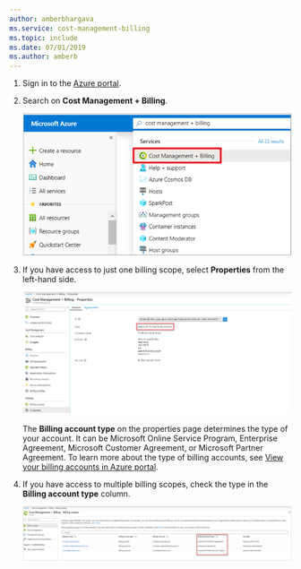 ```yaml
---
author: amberbhargava
ms.service: cost-management-billing
ms.topic: include
ms.date: 07/01/2019
ms.author: amberb
---
```

  
1. Sign in to the [Azure portal](https://portal.azure.com).
 
2. Search on **Cost Management + Billing**.
 
   ![Screenshot that shows Azure portal search](./media/billing-check-account-type/billing-search-cost-management-billing.png)    
 
3. If you have access to just one billing scope, select **Properties** from the left-hand side.
 
    ![Screenshot that shows microsoft customer agreement in properties page](./media/billing-check-account-type/billing-mca-property.png)
    
    The **Billing account type** on the properties page determines the type of your account. It can be Microsoft Online Service Program, Enterprise Agreement, Microsoft Customer Agreement, or Microsoft Partner Agreement. To learn more about the type of billing accounts, see [View your billing accounts in Azure portal](../articles/cost-management-billing/manage/view-all-accounts.md).  
 
4. If you have access to multiple billing scopes, check the type in the **Billing account type** column.
 
    ![Screenshot that shows microsoft customer agreement in billing account list page](./media/billing-check-account-type/billing-account-type-in-the-list.png)
 
